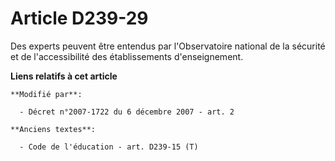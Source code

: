 # Article D239-29

Des experts peuvent être entendus par l'Observatoire national de la sécurité et de l'accessibilité des établissements
d'enseignement.

**Liens relatifs à cet article**

	**Modifié par**:

	  - Décret n°2007-1722 du 6 décembre 2007 - art. 2

	**Anciens textes**:

	  - Code de l'éducation - art. D239-15 (T)
